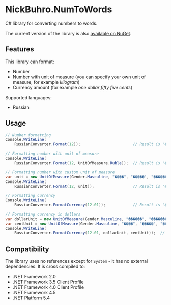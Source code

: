 # NickBuhro.NumToWords

C# library for converting numbers to words.

The current version of the library is also [available on NuGet](https://www.nuget.org/packages/NickBuhro.NumToWords).

## Features

This library can format:

* Number
* Number with unit of measure (you can specify your own unit of measure, for example *kilogram*)
* Currency amount (for example *one dollar fifty five cents*)

Supported languages:

* Russian

## Usage

``` C#
// Number formatting
Console.WriteLine(
    RussianConverter.Format(12));						// Result is "����������"

// Formatting number with unit of measure
Console.WriteLine(
	RussianConverter.Format(12, UnitOfMeasure.Ruble));	// Result is "���������� ������"

// Formatting number with custom unit of measure
var unit = new UnitOfMeasure(Gender.Masculine, "����", "�����", "������");
Console.WriteLine(
	RussianConverter.Format(12, unit));					// Result is "���������� ������"

// Formatting currency
Console.WriteLine(
	RussianConverter.FormatCurrency(12.01));			// Result is "���������� ������ ���� �������"

// Formatting currency in dollars
var dollarUnit = new UnitOfMeasure(Gender.Masculine, "������", "�������", "��������");
var centUnit = new UnitOfMeasure(Gender.Masculine, "����", "�����", "������");
Console.WriteLine(
	RussianConverter.FormatCurrency(12.01, dollarUnit, centUnit));	// Result is "���������� �������� ���� ����"
```

## Compatibility

The library uses no references except for `System` - it has no external dependencies.
It is cross compiled to:

* .NET Framework 2.0 
* .NET Framework 3.5 Client Profile
* .NET Framework 4.0 Client Profile
* .NET Framework 4.5
* .NET Platform 5.4

